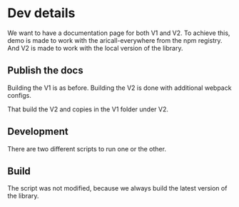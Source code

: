 # Dev details

We want to have a documentation page for both V1 and V2.
To achieve this, demo is made to work with the aricall-everywhere from the npm registry.
And V2 is made to work with the local version of the library.

## Publish the docs

Building the V1 is as before.
Building the V2 is done with additional webpack configs.

That build the V2 and copies in the V1 folder under V2.

## Development

There are two different scripts to run one or the other.

## Build

The script was not modified, because we always build the latest version of the library.
